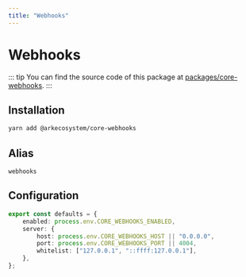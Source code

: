 ```yaml
---
title: "Webhooks"
---
```


# Webhooks

::: tip
You can find the source code of this package at [packages/core-webhooks](https://github.com/ArkEcosystem/core/tree/develop/packages/core-webhooks).
:::

## Installation

```bash
yarn add @arkecosystem/core-webhooks
```

## Alias

`webhooks`

## Configuration

```ts
export const defaults = {
    enabled: process.env.CORE_WEBHOOKS_ENABLED,
    server: {
        host: process.env.CORE_WEBHOOKS_HOST || "0.0.0.0",
        port: process.env.CORE_WEBHOOKS_PORT || 4004,
        whitelist: ["127.0.0.1", "::ffff:127.0.0.1"],
    },
};
```
